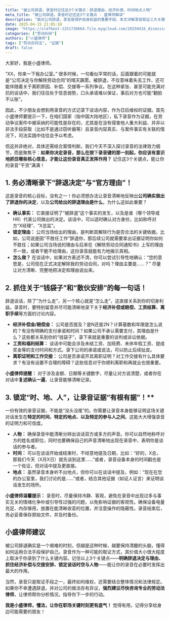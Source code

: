 ```yaml
---
title: "被公司辞退，录音时记住这3个关键点：辞退理由，经济补偿，时间地点人物"
meta_title: "被公司辞退，录音时记住这3个关键点 - 盛律师解读"
description: "面对公司辞退，录音是保护自身权益的重要手段。本文详解录音取证三大关键点：一是清晰记录辞退决定与官方理由，二是抓住经济补偿、工资结算等财务承诺，三是确保录音中包含时间、地点和人物信息。掌握这些要点，让你的录音证据更有效力，在劳动争议中占据主动。"
date: 2025-04-15 21:05:18
image: "https://slefboot-1251736664.file.myqcloud.com/20250416_dismissal_record.png/webp"
categories: ["劳动纠纷"]
authors: ["小盛律师"]
tags: ["劳动合同法", "证据"]
draft: false
---
```


大家好，我是小盛律师。

“XX，你来一下我办公室。” 很多时候，一句看似平常的话，后面跟着的可能就是“公司决定与你解除劳动合同”的晴天霹雳。被辞退，不仅意味着失去工作，还可能伴随着关于离职原因、补偿、交接等一系列争议。在这种紧张、甚至可能充满对抗的谈话中，我们往往处于信息弱势，口头承诺难以保证，事后对方也可能“翻脸不认账”。

因此，不少朋友会想到用录音的方式记录下谈话内容，作为日后维权的证据。首先小盛律师要提示一下，在咱们国家（指中国大陆地区），私下录音作为证据，在劳动争议案件中被采纳的可能性是存在的，尤其是在没有侵害他人重大利益、并非以非法手段获取（比如不是通过窃听器等）且录音内容真实、与案件事实有关联的情况下，司法实践中往往会予以考虑。

但这并非绝对，具体还需结合案情判断。我们今天不深入探讨录音的法律效力细节，而是聚焦于：**如果你决定录音，那么在按**下**录音键的那一刻起，你应该有意识地抓住哪些核心信息，才能让这份录音真正发挥作用？** 记住这3个关键点，能让你的录音“干货”满满！

## 1. 务必清晰录下“辞退决定”与“官方理由”！

这是录音的核心目标，没有之一！你必须想办法让录音清晰地反映出**公司确实做出了辞退你的决定**，以及**公司给出的辞退理由是什么**。为什么这如此重要？

* **确认事实：** 它直接证明了“被辞退”这个事实的发生，以及是谁（哪个领导或HR）代表公司做出的决定。谈话中，可以适时确认对方身份，比如称呼对方“X经理”、“X总监”。
* **锁定理由：** 公司当场给出的理由，是判断其解除行为是否合法的关键依据。比如，公司说是因“不胜任工作”辞退你，那后续公司就需要拿出证据证明你如何不胜任；如果公司当场说的理由与后来在《解除劳动合同通知书》上写的理由不一致，或者干脆不给理由，这份录音就能有力地揭示真相。
* **怎么做？** 在谈话中，如果对方表述不清，你可以尝试引导性地确认：“您的意思是，公司现在正式决定解除我的劳动合同，对吗？理由主要是……？” 尽量让对方清晰、完整地把决定和理由说出来。

## 2. 抓住关于“钱袋子”和“散伙安排”的每一句话！

辞退谈话，除了“为什么走”，另一个核心就是“怎么走”，这直接关系到你的切身利益。录音时，要特别留意并尽可能清晰地录下关于**经济补偿或赔偿、工资结算、离职手续**等方面的讨论内容。

* **经济补偿金/赔偿金：** 公司是否提及？是N还是2N？计算基数和年限是怎么说的？有没有明确的支付承诺和时间？如果公司不承认需要支付，其理由是什么？这些都关系到你的“钱袋子”，录下来就是重要的谈判或诉讼依据。
* **工资和福利结算：** 谈话中可能会涉及未结工资、加班费、未休年假工资、提成奖金等的支付时间和方式。录下公司的承诺或说法，可以防止后续扯皮。
* **离职证明和工作交接：** 公司是否承诺开具离职证明？对工作交接有什么具体要求？有没有设置不合理的障碍？这些信息对于你顺利离职和再就业也很重要。

**小盛律师提醒：** 对于涉及金额、日期等关键数字，尽量让对方说清楚，或者你在对话中**复述确认一遍**，让录音能够清晰记录。

## 3. 锁定“时、地、人”，让录音证据“有根有据”！**

一份有效的录音证据，不能是“没头没尾”的。你需要让录音本身能够证明这场关键对话发生在**特定的时间、特定的地点、以及特定的参与人之间**。这能大大增强录音的证明力和可信度。

* **人物：** 确保录音中能清晰分辨出谈话双方或多方的声音。你可以自然地称呼对方的姓名或职位，同时也要确保自己的声音清晰地出现在录音中，表明你是谈话的参与者。
* **时间：** 可以在谈话开始或结束时，不经意地提及日期，比如：“好的，X总，那我们今天（X月X日）就先谈到这里……”或者，录音设备本身的时间戳也是一个佐证，但对话中提及更直接。
* **地点：** 虽然录音本身听不出地点，但你可以在谈话中提及，例如：“现在在您的办公室里，我们讨论的是……”或者，结合其他证据（如证人证言）来证明谈话发生的场所。

**小盛律师温馨提示：** 录音时，尽量保持冷静、客观，避免在录音中出现过多与事实无关的情绪化争吵或引导性过强的问题，以免影响证据的客观性。确保设备电量充足、内存够用，放置在能清晰收音的位置，并注意操作的隐蔽性。录音结束后，务必妥善保存原始文件，并及时备份。

## 小盛律师建议

被公司辞退确实是一个艰难的时刻，但越是这种时候，越要保持清醒的头脑，懂得如何运用合法手段保护自己。录音作为一种可能的取证方式，其价值大小很大程度上取决于你录到了什么关键内容。记住以上3个关键点——**明确辞退决定与理由、抓住经济补偿与交接安排、锁定谈话时空与人物**——能让你的录音在必要时发挥出最大的作用。

当然，录音只是取证手段之一，最终如何维权，还需要结合整体情况和法律规定。如果你不幸遭遇辞退，并对公司的做法存有异议，**强烈建议尽快咨询专业的劳动法律师**，让律师帮你分析情况，指导你下一步的行动。

**我是小盛律师，懂法，让你在职场关键时刻更有底气！** 觉得有用，记得分享给身边可能需要的朋友！